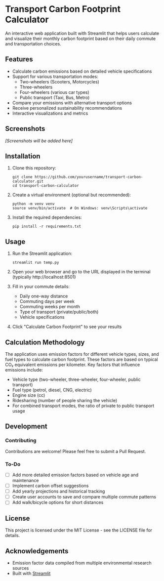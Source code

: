# Transport Carbon Footprint Calculator

An interactive web application built with Streamlit that helps users calculate and visualize their monthly carbon footprint based on their daily commute and transportation choices.

## Features

- Calculate carbon emissions based on detailed vehicle specifications
- Support for various transportation modes:
  - Two-wheelers (Scooters, Motorcycles)
  - Three-wheelers
  - Four-wheelers (various car types)
  - Public transport (Taxi, Bus, Metro)
- Compare your emissions with alternative transport options
- Receive personalized sustainability recommendations
- Interactive visualizations and metrics

## Screenshots

*[Screenshots will be added here]*

## Installation

1. Clone this repository:
   ```
   git clone https://github.com/yourusername/transport-carbon-calculator.git
   cd transport-carbon-calculator
   ```

2. Create a virtual environment (optional but recommended):
   ```
   python -m venv venv
   source venv/bin/activate  # On Windows: venv\Scripts\activate
   ```

3. Install the required dependencies:
   ```
   pip install -r requirements.txt
   ```

## Usage

1. Run the Streamlit application:
   ```
   streamlit run temp.py
   ```

2. Open your web browser and go to the URL displayed in the terminal (typically http://localhost:8501)

3. Fill in your commute details:
   - Daily one-way distance
   - Commuting days per week
   - Commuting weeks per month
   - Type of transport (private/public/both)
   - Vehicle specifications

4. Click "Calculate Carbon Footprint" to see your results

## Calculation Methodology

The application uses emission factors for different vehicle types, sizes, and fuel types to calculate carbon footprint. These factors are based on typical CO₂ equivalent emissions per kilometer. Key factors that influence emissions include:

- Vehicle type (two-wheeler, three-wheeler, four-wheeler, public transport)
- Fuel type (petrol, diesel, CNG, electric)
- Engine size (cc)
- Ridesharing (number of people sharing the vehicle)
- For combined transport modes, the ratio of private to public transport usage

## Development

### Contributing

Contributions are welcome! Please feel free to submit a Pull Request.

### To-Do

- [ ] Add more detailed emission factors based on vehicle age and maintenance
- [ ] Implement carbon offset suggestions
- [ ] Add yearly projections and historical tracking
- [ ] Create user accounts to save and compare multiple commute patterns
- [ ] Add walk/bicycle options for short distances

## License

This project is licensed under the MIT License - see the LICENSE file for details.

## Acknowledgements

- Emission factor data compiled from multiple environmental research sources
- Built with [Streamlit](https://streamlit.io/)